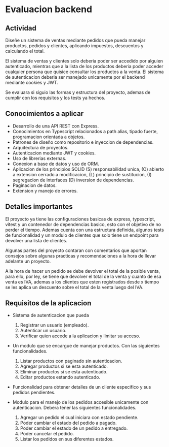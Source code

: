
# Evaluacion backend

## Actividad

Diseñe un sistema de ventas mediante pedidos que pueda manejar productos, pedidos y clientes, aplicando impuestos, descuentos y calculando el total.

El sistema de ventas y clientes solo deberia poder ser accedido por alguien autenticado, mientras que a la lista de los productos deberia poder acceder cualquier persona que quisice consultar los productos a la venta. El sistema de autenticacion deberia ser manejado unicamente por el backend mediante cookies y JWT.

Se evaluara si siguio las formas y estructura del proyecto, ademas de cumplir con los requisitos y los tests ya hechos.


## Conocimientos a aplicar

- Desarrollo de una API REST con Express.
- Conocimientos en Typescript relacionados a path alias, tipado fuerte, programacion orientada a objetos.
- Patrones de diseño como repositorio e inyeccion de dependencias.
- Arquitectura de proyectos.
- Autenticacion mediante JWT y cookies.
- Uso de librerias externas.
- Conexion a base de datos y uso de ORM.
- Aplicacion de los principios SOLID (S) responsabilidad unica, (O) abierto a extension cerrado a modificacion, (L) principio de sustitucion, (I) segregacion de interfaces (D) inversion de dependencias.
- Paginacion de datos.
- Extension y manejo de errores.


## Detalles importantes

El proyecto ya tiene las configuraciones basicas de express, typescript, vitest y un contenedor de dependencias basico, esto con el objetivo de no perder el tiempo. Ademas cuenta con una estructura definida, algunos tests de funcionalidad y un modulo de clientes que solo tiene un endpoint para devolver una lista de clientes.

Algunas partes del proyecto contaran con comentarios que aportan consejos sobre algunas practicas y recomendaciones a la hora de llevar adelante un proyecto.

A la hora de hacer un pedido se debe devolver el total de la posible venta, para ello, por ley, se tiene que devolver el total de la venta y cuanto de esa venta es IVA, ademas a los clientes que esten registrados desde x tiempo se les aplica un descuento sobre el total de la venta luego del IVA.


## Requisitos de la aplicacion

- Sistema de autenticacion que pueda
	1. Registrar un usuario (empleado).
	2. Autenticar un usuario.
	3. Verificar quien accede a la aplicacion y limitar su acceso.

- Un modulo que se encargue de manejar productos. Con las siguientes funcionalidades.
	1. Listar productos con paginado sin autenticacion.
	2. Agregar productos si se esta autenticado.
	3. Eliminar productos si se esta autenticado.
	4. Editar productos estando autenticado.

- Funcionalidad para obtener detalles de un cliente especifico y sus pedidos pendientes.

- Modulo para el manejo de los pedidos accesible unicamente con autenticacion. Debera tener las siguientes funcionalidades.
	1. Agregar un pedido el cual iniciara con estado pendiente.
	2. Poder cambiar el estado del pedido a pagado.
	3. Poder cambiar el estado de un pedido a entregado.
	4. Poder cancelar el pedido.
	5. Listar los pedidos en sus diferentes estados.